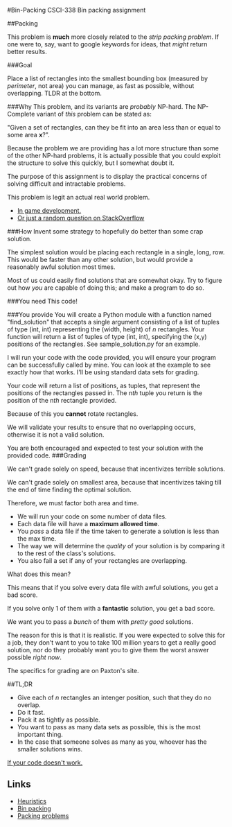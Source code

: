 #Bin-Packing
CSCI-338 Bin packing assignment

##Packing

This problem is **much** more closely related to the *strip packing problem*. If one were to, say, want to google keywords for ideas, that *might* return better results.

###Goal 

Place a list of rectangles into the smallest bounding box (measured by *perimeter*, not area) you can manage, as fast as possible, without overlapping. 
TLDR at the bottom.

###Why
This problem, and its variants are *probably* NP-hard. The NP-Complete variant of *this* problem can be stated as:

"Given a set of rectangles, can they be fit into an area less than or equal to some area **x**?". 

Because the problem we are providing has a lot more structure than some of the other NP-hard problems, it is actually possible that you could exploit the structure to solve this quickly, but I somewhat doubt it. 

The purpose of this assignment is to display the practical concerns of solving difficult and intractable problems. 

This problem is legit an actual real world problem. 
* [In game development.](http://gamedev.stackexchange.com/questions/2829/texture-packing-algorithm)
* [Or just a random question on StackOverflow](http://stackoverflow.com/questions/1213394/algorithm-needed-for-packing-rectangles-in-a-fairly-optimal-way)

###How
Invent some strategy to hopefully do better than some crap solution.

The simplest solution would be placing each rectangle in a single, long, row. This would be faster than any other solution, but would provide a reasonably awful solution most times. 

Most of us could easily find solutions that are somewhat okay. Try to figure out how *you* are capable of doing this; and make a program to do so.

###You need
This code!

###You provide
You will create a Python module with a function named "find\_solution" that accepts a single argument consisting of a list of tuples of type (int, int) representing the (width, height) of *n* rectangles. Your function will return a list of tuples of type (int, int), specifying the (x,y) positions of the rectangles. See sample_solution.py for an example.

I will run your code with the code provided, you will ensure your program can be successfully called by mine. You can look at the example to see exactly how that works. I'll be using standard data sets for grading.

Your code will return a list of positions, as tuples, that represent the positions of the rectangles passed in. The n*th* tuple you return is the position of the n*th* rectangle provided. 

Because of this you **cannot** rotate rectangles.

We will validate your results to ensure that no overlapping occurs, otherwise it is not a valid solution.

You are both encouraged and expected to test your solution with the provided code.
###Grading

We can't grade solely on speed, because that incentivizes terrible solutions.

We can't grade solely on smallest area, because that incentivizes taking till the end of time finding the optimal solution.

Therefore, we must factor both area and time.

* We will run your code on some number of data files.
* Each data file will have a **maximum allowed time**.
* You *pass* a data file if the time taken to generate a solution is less than the max time.
* The way we will determine the *quality* of your solution is by comparing it to the rest of the class's solutions.
* You also fail a set if any of your rectangles are overlapping.

What does this mean?

This means that if you solve every data file with awful solutions, you get a bad score.

If you solve only 1 of them with a **fantastic** solution, you get a bad score.

We want you to pass a *bunch* of them with *pretty good* solutions.

The reason for this is that it is realistic. If you were expected to solve this for a job, they don't want to you to take 100 million years to get a really good solution, nor do they probably want you to give them the worst answer possible *right now*.

The specifics for grading are on Paxton's site.

##TL;DR

* Give each of *n* rectangles an intenger position, such that they do no overlap.
* Do it fast.
* Pack it as tightly as possible.
* You want to pass as many data sets as possible, this is the most important thing.
* In the case that someone solves as many as you, whoever has the smaller solutions wins. 

[If your code doesn't work.](https://www.youtube.com/watch?v=M5QGkOGZubQ)



## Links

* [Heuristics](https://en.wikipedia.org/wiki/Heuristic)
* [Bin packing](https://en.wikipedia.org/wiki/Bin_packing_problem)
* [Packing problems](https://en.wikipedia.org/wiki/Packing_problems)


